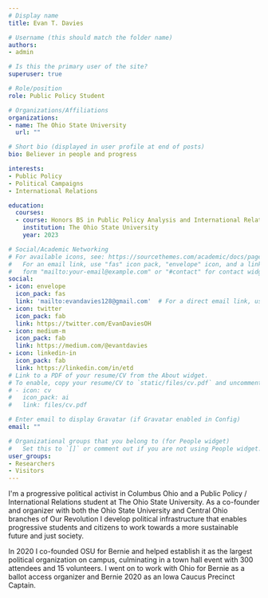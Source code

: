 ```yaml
---
# Display name
title: Evan T. Davies

# Username (this should match the folder name)
authors:
- admin

# Is this the primary user of the site?
superuser: true

# Role/position
role: Public Policy Student

# Organizations/Affiliations
organizations:
- name: The Ohio State University
  url: ""

# Short bio (displayed in user profile at end of posts)
bio: Believer in people and progress

interests:
- Public Policy
- Political Campaigns
- International Relations

education:
  courses:
  - course: Honors BS in Public Policy Analysis and International Relations & Diplomacy
    institution: The Ohio State University
    year: 2023

# Social/Academic Networking
# For available icons, see: https://sourcethemes.com/academic/docs/page-builder/#icons
#   For an email link, use "fas" icon pack, "envelope" icon, and a link in the
#   form "mailto:your-email@example.com" or "#contact" for contact widget.
social:
- icon: envelope
  icon_pack: fas
  link: 'mailto:evandavies128@gmail.com'  # For a direct email link, use "mailto:test@example.org".
- icon: twitter
  icon_pack: fab
  link: https://twitter.com/EvanDaviesOH
- icon: medium-m
  icon_pack: fab
  link: https://medium.com/@evantdavies
- icon: linkedin-in
  icon_pack: fab
  link: https://linkedin.com/in/etd
# Link to a PDF of your resume/CV from the About widget.
# To enable, copy your resume/CV to `static/files/cv.pdf` and uncomment the lines below.
# - icon: cv
#   icon_pack: ai
#   link: files/cv.pdf

# Enter email to display Gravatar (if Gravatar enabled in Config)
email: ""

# Organizational groups that you belong to (for People widget)
#   Set this to `[]` or comment out if you are not using People widget.
user_groups:
- Researchers
- Visitors
---
```


I'm a progressive political activist in Columbus Ohio and a Public Policy / International Relations student at The Ohio State University. As a co-founder and organizer with both the Ohio State University and Central Ohio branches of Our Revolution I develop political infrastructure that enables progressive students and citizens to work towards a more sustainable future and just society.

In 2020 I co-founded OSU for Bernie and helped establish it as the largest political organization on campus, culminating in a town hall event with 300 attendees and 15 volunteers. I went on to work with Ohio for Bernie as a ballot access organizer and Bernie 2020 as an Iowa Caucus Precinct Captain.